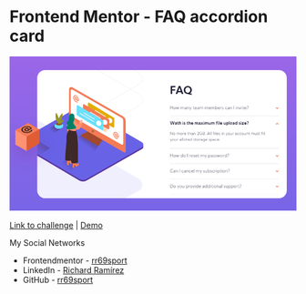# Frontend Mentor - FAQ accordion card

![Design preview for the FAQ accordion card coding challenge](./design/faq-accordion-screen-capture.png)

[Link to challenge](https://www.frontendmentor.io/solutions/faq-accordion-with-html-css-and-javascript-3ODpkixBV) | [Demo](https://frontendmentor-challenge-repos.github.io/faq-accordion/)

My Social Networks

- Frontendmentor - [rr69sport](https://www.frontendmentor.io/profile/rr69sport)
- LinkedIn - [Richard Ramírez](https://www.linkedin.com/in/richard-ramírez-514963181/)
- GitHub - [rr69sport](https://github.com/rr69sport)
